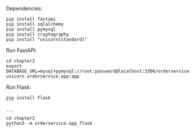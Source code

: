 
Dependencies:
```
pip install fastapi
pip install sqlalchemy
pip install pymysql
pip install cryptography
pip install "uvicorn[standard]"
```

Run FastAPI:
```
cd chapter2
export DATABASE_URL=mysql+pymysql://root:password@localhost:3306/orderservice
uvicorn orderservice.app:app
```

Run Flask:
````
pip install Flask
```

```
cd chapter2
python3 -m orderservice.app_flask
```